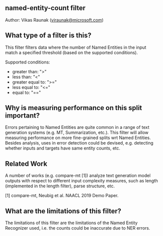 ## named-entity-count filter

Author: Vikas Raunak (viraunak@microsoft.com)

## What type of a filter is this?

This filter filters data where the number of Named Entities in the input match a specified threshold (based on the supported conditions).

Supported conditions:
- greater than: ">"
- less than: "<"
- greater equal to: ">="
- less equal to: "<="
- equal to: "=="

## Why is measuring performance on this split important?

Errors pertaining to Named Entities are quite common in a range of text generation systems (e.g. MT, Summarization, etc.). This filter will allow measuring performance on more fine-grained splits wrt Named Entities. Besides analysis, uses in error detection could be devised, e.g. detecting whether inputs and targets have same entity counts, etc.

## Related Work

A number of works (e.g. compare-mt [1]) analyze text generation model outputs with respect to different input complexity measures, such as length (implemented in the length filter), parse structure, etc.

[1] compare-mt, Neubig et al. NAACL 2019 Demo Paper.

## What are the limitations of this filter?

The limitations of this filter are the limitations of the Named Entity Recognizer used, i.e. the counts could be inaccurate due to NER errors.
